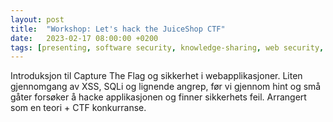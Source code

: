 ```yaml
---
layout: post
title:  "Workshop: Let's hack the JuiceShop CTF"
date:   2023-02-17 08:00:00 +0200
tags: [presenting, software security, knowledge-sharing, web security, hacking, CTF, juiceshop]
---
```

Introduksjon til Capture The Flag og sikkerhet i webapplikasjoner. Liten gjennomgang av XSS, SQLi og lignende angrep, før vi gjennom hint og små gåter forsøker å hacke applikasjonen og finner sikkerhets feil. Arrangert som en teori + CTF konkurranse. 